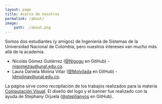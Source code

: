 ```yaml
---
layout: page
title: Acerca de nosotros
permalink: /about/
image:
    path: ./about.png
---
```


Somos dos estudiantes (y amigos) de Ingeniería de Sistemas de la Universidad Nacional de Colombia, pero nuestros intereses van mucho más allá de la academia.

- Nicolás Gómez Gutiérrez ([@Nigogu](https://github.com/Nigogu) en GitHub) - nigomezgu@unal.edu.co.
- Laura Daniela Molina Villar ([@Molvilada](https://github.com/Molvilada) en GitHub) - ldmolinav@unal.edu.co.

La página sirve como recopilación de los trabajos realizados para la materia [Computación Visual](https://visualcomputing.github.io/). El diseño del logo y el banner fue realizado con la ayuda de Stephany Orjuela ([@stephanyos](https://github.com/stephanyos) en GitHub).